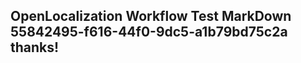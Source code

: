 <properties
ms.topic="hero-topic"
ms.test1="hero-topic"
ms.test2="test"/>

## OpenLocalization Workflow Test MarkDown 55842495-f616-44f0-9dc5-a1b79bd75c2a thanks!
